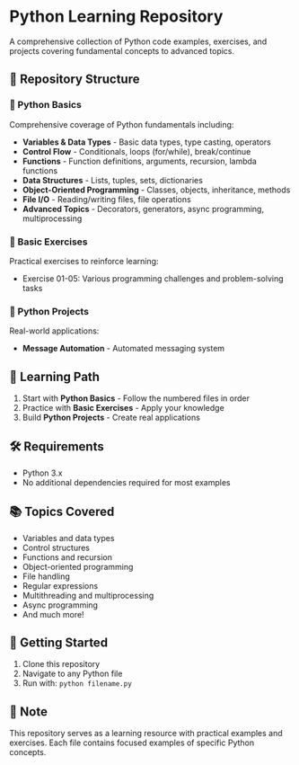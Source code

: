 # Python Learning Repository

A comprehensive collection of Python code examples, exercises, and projects covering fundamental concepts to advanced topics.

## 📁 Repository Structure

### 🐍 Python Basics
Comprehensive coverage of Python fundamentals including:
- **Variables & Data Types** - Basic data types, type casting, operators
- **Control Flow** - Conditionals, loops (for/while), break/continue
- **Functions** - Function definitions, arguments, recursion, lambda functions
- **Data Structures** - Lists, tuples, sets, dictionaries
- **Object-Oriented Programming** - Classes, objects, inheritance, methods
- **File I/O** - Reading/writing files, file operations
- **Advanced Topics** - Decorators, generators, async programming, multiprocessing

### 💪 Basic Exercises
Practical exercises to reinforce learning:
- Exercise 01-05: Various programming challenges and problem-solving tasks

### 🚀 Python Projects
Real-world applications:
- **Message Automation** - Automated messaging system

## 🎯 Learning Path

1. Start with **Python Basics** - Follow the numbered files in order
2. Practice with **Basic Exercises** - Apply your knowledge
3. Build **Python Projects** - Create real applications

## 🛠️ Requirements

- Python 3.x
- No additional dependencies required for most examples

## 📚 Topics Covered

- Variables and data types
- Control structures
- Functions and recursion
- Object-oriented programming
- File handling
- Regular expressions
- Multithreading and multiprocessing
- Async programming
- And much more!

## 🚀 Getting Started

1. Clone this repository
2. Navigate to any Python file
3. Run with: `python filename.py`

## 📝 Note

This repository serves as a learning resource with practical examples and exercises. Each file contains focused examples of specific Python concepts.
